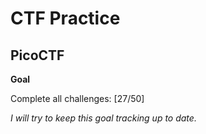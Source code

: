 # CTF Practice

## PicoCTF

**Goal**

Complete all challenges: [27/50]

*I will try to keep this goal tracking up to date.*
